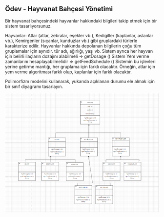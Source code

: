 ## Ödev - Hayvanat Bahçesi Yönetimi

Bir hayvanat bahçesindeki hayvanlar hakkındaki bilgileri takip etmek için bir sistem tasarlıyorsunuz.

Hayvanlar: Atlar (atlar, zebralar, eşekler vb.), Kedigiller (kaplanlar, aslanlar vb.), Kemirgenler (sıçanlar, kunduzlar vb.) gibi gruplardaki türlerle karakterize edilir. Hayvanlar hakkında depolanan bilgilerin çoğu tüm gruplamalar için aynıdır. tür adı, ağırlığı, yaşı vb. Sistem ayrıca her hayvan için belirli ilaçların dozajını alabilmeli => getDosage () Sistem Yem verme zamanlarını hesaplayabilmelidir => getFeedSchedule () Sistemin bu işlevleri yerine getirme mantığı, her gruplama için farklı olacaktır. Örneğin, atlar için yem verme algoritması farklı olup, kaplanlar için farklı olacaktır.

Polimorfizm modelini kullanarak, yukarıda açıklanan durumu ele almak için bir sınıf diyagramı tasarlayın.

![resim](image/ÖdevHayvanatBahçesiYönetimiUML.png)
